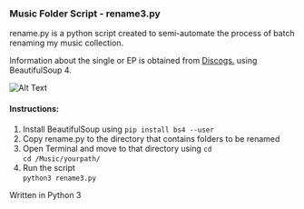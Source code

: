 ### Music Folder Script - rename3.py

rename.py is a python script created to semi-automate the process of batch renaming my music collection.

Information about the single or EP is obtained from [Discogs.](https://discogs.com) using BeautifulSoup 4.

![Alt Text](https://image.ibb.co/bs7SVK/Peek_2018_09_04_11_16.gif)

#### Instructions:

1. Install BeautifulSoup using `pip install bs4 --user`
2. Copy rename.py to the directory that contains folders to be renamed
3. Open Terminal and move to that directory using `cd`<br>
  `cd /Music/yourpath/`
4. Run the script<br>
  `python3 rename3.py`

Written in Python 3
